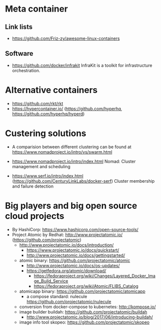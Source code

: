 # Meta container

## Link lists

* https://github.com/Friz-zy/awesome-linux-containers

## Software

* https://github.com/docker/infrakit
  InfraKit is a toolkit for infrastructure orchestration.
  
# Alternative containers

* https://github.com/rkt/rkt
* https://hypercontainer.io/ (https://github.com/hyperhq, https://github.com/hyperhq/hyperd)

# Custering solutions

* A comparision between different clustering can be found at 
  https://www.nomadproject.io/intro/vs/swarm.html

* https://www.nomadproject.io/intro/index.html Nomad:
  Cluster management and scheduling
* https://www.serf.io/intro/index.html (https://github.com/CenturyLinkLabs/docker-serf)
  Cluster membership and failure detection

# Big players and big open source cloud projects

* By HashiCorp: https://www.hashicorp.com/open-source-tools/
* Project Atomic by Redhat: http://www.projectatomic.io/ (https://github.com/projectatomic)
  + http://www.projectatomic.io/docs/introduction/
    - https://www.projectatomic.io/docs/quickstart/
    - http://www.projectatomic.io/docs/gettingstarted/
  + atomic binary: https://github.com/projectatomic/atomic
    - http://www.projectatomic.io/docs/os-updates/
    - https://getfedora.org/atomic/download/
      * https://fedoraproject.org/wiki/Changes/Layered_Docker_Image_Build_Service
      * https://fedoraproject.org/wiki/Atomic/FLIBS_Catalog
  + atomicapp binary: https://github.com/projectatomic/atomicapp
    - a compose standard: nulecule https://github.com/projectatomic/nulecule
  + conversion from docker-compose to kubernetes: http://kompose.io/
  + image builder buildah: https://github.com/projectatomic/buildah
    - http://www.projectatomic.io/blog/2017/06/introducing-buildah/
  + image info tool skopeo: https://github.com/projectatomic/skopeo
